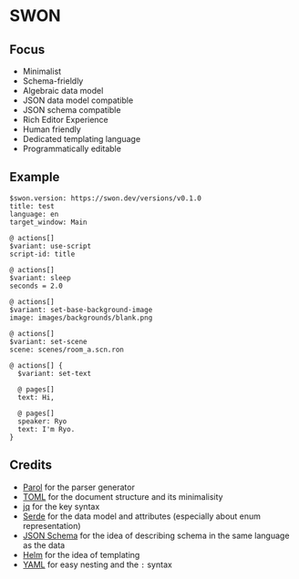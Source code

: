 # SWON

## Focus

- Minimalist
- Schema-frieldly
- Algebraic data model
- JSON data model compatible
- JSON schema compatible
- Rich Editor Experience
- Human friendly
- Dedicated templating language
- Programmatically editable

## Example

```swon
$swon.version: https://swon.dev/versions/v0.1.0
title: test
language: en
target_window: Main

@ actions[]
$variant: use-script
script-id: title

@ actions[]
$variant: sleep
seconds = 2.0

@ actions[]
$variant: set-base-background-image
image: images/backgrounds/blank.png

@ actions[]
$variant: set-scene
scene: scenes/room_a.scn.ron

@ actions[] {
  $variant: set-text

  @ pages[]
  text: Hi,

  @ pages[]
  speaker: Ryo
  text: I'm Ryo.
}
```

## Credits

- [Parol](https://github.com/jsinger67/parol) for the parser generator
- [TOML](https://toml.io) for the document structure and its minimalisity
- [jq](https://jqlang.github.io/jq/) for the key syntax
- [Serde](https://serde.rs/) for the data model and attributes (especially about enum representation)
- [JSON Schema](https://json-schema.org) for the idea of describing schema in the same language as the data
- [Helm](https://helm.sh) for the idea of templating
- [YAML](https://yaml.org) for easy nesting and the `:` syntax
